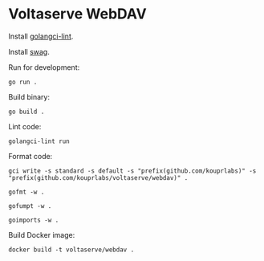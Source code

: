 # Voltaserve WebDAV

Install [golangci-lint](https://github.com/golangci/golangci-lint).

Install [swag](https://github.com/swaggo/swag).

Run for development:

```shell
go run .
```

Build binary:

```shell
go build .
```

Lint code:

```shell
golangci-lint run
```

Format code:

```shell
gci write -s standard -s default -s "prefix(github.com/kouprlabs)" -s "prefix(github.com/kouprlabs/voltaserve/webdav)" .
```

```shell
gofmt -w .
```

```shell
gofumpt -w .
```

```shell
goimports -w .
```

Build Docker image:

```shell
docker build -t voltaserve/webdav .
```
